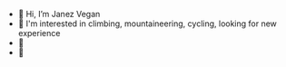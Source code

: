 - 👋 Hi, I’m Janez Vegan
- 👀 I'm interested in climbing, mountaineering, cycling, looking for new experience
- 🌱 
- 💞

<!---
janezv/janezv is a ✨ special ✨ repository because its `README.md` (this file) appears on your GitHub profile.
You can click the Preview link to take a look at your changes.
--->


